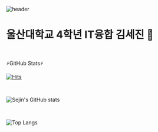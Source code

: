 ![header](https://capsule-render.vercel.app/api?type=cylinder&text=Hello!)

# 울산대학교 4학년 IT융합 김세진 👋
<br>

⚡GitHub Stats⚡
<br>

[![Hits](https://hits.seeyoufarm.com/api/count/incr/badge.svg?url=https%3A%2F%2Fgithub.com%2FSeJin4019%2FSeJin4019&count_bg=%2379C83D&title_bg=%23555555&icon=&icon_color=%23E7E7E7&title=hits&edge_flat=false)](https://hits.seeyoufarm.com)

<br>

![Sejin's GitHub stats](https://github-readme-stats.vercel.app/api?username=Sejin4019&show_icons=true&theme=dark)

<br>

![Top Langs](https://github-readme-stats.vercel.app/api/top-langs/?username=SeJin4019&layout=compact&theme=dark)

<!--
**SeJin4019/SeJin4019** is a ✨ _special_ ✨ repository because its `README.md` (this file) appears on your GitHub profile.

Here are some ideas to get you started:

- 🔭 I’m currently working on ...
- 🌱 I’m currently learning ...
- 👯 I’m looking to collaborate on ...
- 🤔 I’m looking for help with ...
- 💬 Ask me about ...
- 📫 How to reach me: ...
- 😄 Pronouns: ...
- ⚡ Fun fact: ...
-->
